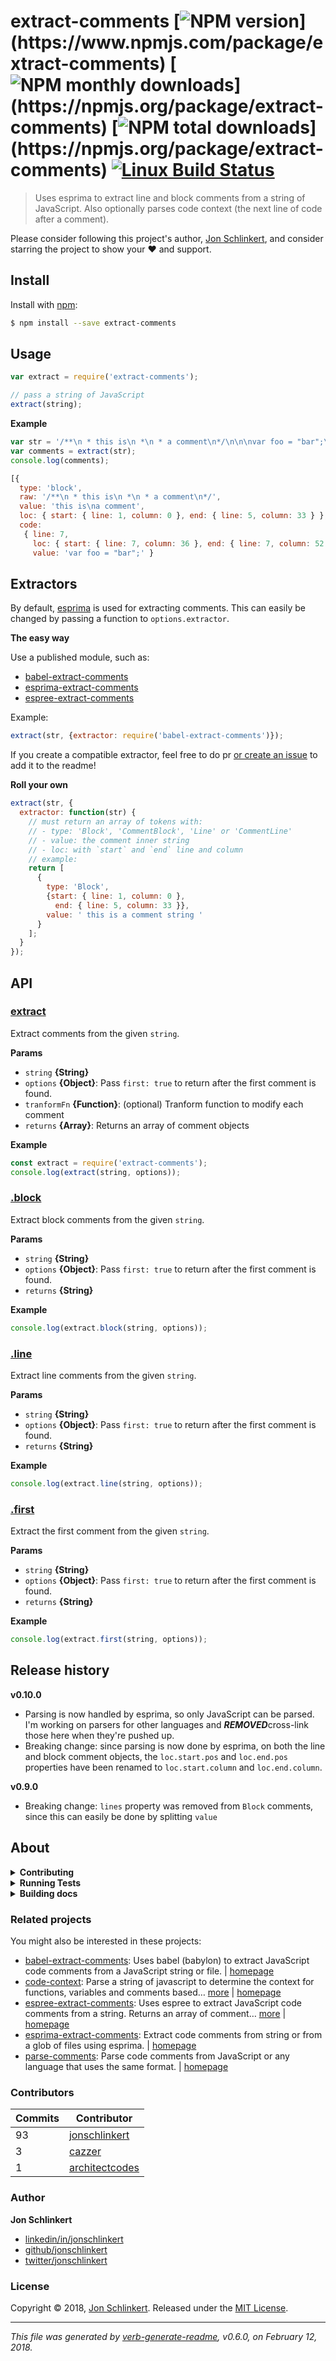 # extract-comments [![NPM version](https://img.shields.io/npm/v/extract-comments.svg?style=***REMOVED***)](https://www.npmjs.com/package/extract-comments) [![NPM monthly downloads](https://img.shields.io/npm/dm/extract-comments.svg?style=***REMOVED***)](https://npmjs.org/package/extract-comments) [![NPM total downloads](https://img.shields.io/npm/dt/extract-comments.svg?style=***REMOVED***)](https://npmjs.org/package/extract-comments) [![Linux Build Status](https://img.shields.io/travis/jonschlinkert/extract-comments.svg?style=***REMOVED***&label=Travis)](https://travis-ci.org/jonschlinkert/extract-comments)

> Uses esprima to extract line and block comments from a string of JavaScript. Also optionally parses code context (the next line of code after a comment).

Please consider following this project's author, [Jon Schlinkert](https://github.com/jonschlinkert), and consider starring the project to show your :heart: and support.

## Install

Install with [npm](https://www.npmjs.com/):

```sh
$ npm install --save extract-comments
```

## Usage

```js
var extract = require('extract-comments');

// pass a string of JavaScript
extract(string);
```

**Example**

```js
var str = '/**\n * this is\n *\n * a comment\n*/\n\n\nvar foo = "bar";\n';
var comments = extract(str);
console.log(comments);

[{
  type: 'block',
  raw: '/**\n * this is\n *\n * a comment\n*/',
  value: 'this is\na comment',
  loc: { start: { line: 1, column: 0 }, end: { line: 5, column: 33 } },
  code:
   { line: 7,
     loc: { start: { line: 7, column: 36 }, end: { line: 7, column: 52 } },
     value: 'var foo = "bar";' }
```

## Extractors

By default, [esprima](http://esprima.org) is used for extracting comments. This can easily be changed by passing a function to `options.extractor`.

**The easy way**

Use a published module, such as:

* [babel-extract-comments](https://github.com/jonschlinkert/babel-extract-comments)
* [esprima-extract-comments](https://github.com/jonschlinkert/esprima-extract-comments)
* [espree-extract-comments](https://github.com/jonschlinkert/espree-extract-comments)

Example:

```js
extract(str, {extractor: require('babel-extract-comments')});
```

If you create a compatible extractor, feel free to do pr [or create an issue](https://github.com/jonschlinkert/extract-comments/issues/new) to add it to the readme!

**Roll your own**

```js
extract(str, {
  extractor: function(str) {
    // must return an array of tokens with:
    // - type: 'Block', 'CommentBlock', 'Line' or 'CommentLine'
    // - value: the comment inner string
    // - loc: with `start` and `end` line and column
    // example:
    return [
      { 
        type: 'Block',
        {start: { line: 1, column: 0 },
          end: { line: 5, column: 33 }},
        value: ' this is a comment string '
      }
    ];
  }
});
```

## API

### [extract](index.js#L26)

Extract comments from the given `string`.

**Params**

* `string` **{String}**
* `options` **{Object}**: Pass `first: true` to return after the first comment is found.
* `tranformFn` **{Function}**: (optional) Tranform function to modify each comment
* `returns` **{Array}**: Returns an array of comment objects

**Example**

```js
const extract = require('extract-comments');
console.log(extract(string, options));
```

### [.block](index.js#L44)

Extract block comments from the given `string`.

**Params**

* `string` **{String}**
* `options` **{Object}**: Pass `first: true` to return after the first comment is found.
* `returns` **{String}**

**Example**

```js
console.log(extract.block(string, options));
```

### [.line](index.js#L61)

Extract line comments from the given `string`.

**Params**

* `string` **{String}**
* `options` **{Object}**: Pass `first: true` to return after the first comment is found.
* `returns` **{String}**

**Example**

```js
console.log(extract.line(string, options));
```

### [.first](index.js#L78)

Extract the first comment from the given `string`.

**Params**

* `string` **{String}**
* `options` **{Object}**: Pass `first: true` to return after the first comment is found.
* `returns` **{String}**

**Example**

```js
console.log(extract.first(string, options));
```

## Release history

**v0.10.0**

* Parsing is now handled by esprima, so only JavaScript can be parsed. I'm working on parsers for other languages and ***REMOVED***cross-link those here when they're pushed up.
* Breaking change: since parsing is now done by esprima, on both the line and block comment objects, the `loc.start.pos` and `loc.end.pos` properties have been renamed to `loc.start.column` and `loc.end.column`.

**v0.9.0**

* Breaking change: `lines` property was removed from `Block` comments, since this can easily be done by splitting `value`

## About

<details>
<summary><strong>Contributing</strong></summary>

Pull requests and stars are always welcome. For bugs and feature requests, [please create an issue](../../issues/new).

</details>

<details>
<summary><strong>Running Tests</strong></summary>

Running and reviewing unit tests is a great way to get familiarized with a library and its API. You can install dependencies and run tests with the following command:

```sh
$ npm install && npm test
```

</details>

<details>
<summary><strong>Building docs</strong></summary>

_(This project's readme.md is generated by [verb](https://github.com/verbose/verb-generate-readme), please don't edit the readme directly. Any changes to the readme must be made in the [.verb.md](.verb.md) readme template.)_

To generate the readme, run the following command:

```sh
$ npm install -g verbose/verb#dev verb-generate-readme && verb
```

</details>

### Related projects

You might also be interested in these projects:

* [babel-extract-comments](https://www.npmjs.com/package/babel-extract-comments): Uses babel (babylon) to extract JavaScript code comments from a JavaScript string or file. | [homepage](https://github.com/jonschlinkert/babel-extract-comments "Uses babel (babylon) to extract JavaScript code comments from a JavaScript string or file.")
* [code-context](https://www.npmjs.com/package/code-context): Parse a string of javascript to determine the context for functions, variables and comments based… [more](https://github.com/jonschlinkert/code-context) | [homepage](https://github.com/jonschlinkert/code-context "Parse a string of javascript to determine the context for functions, variables and comments based on the code that follows.")
* [espree-extract-comments](https://www.npmjs.com/package/espree-extract-comments): Uses espree to extract JavaScript code comments from a string. Returns an array of comment… [more](https://github.com/jonschlinkert/espree-extract-comments) | [homepage](https://github.com/jonschlinkert/espree-extract-comments "Uses espree to extract JavaScript code comments from a string. Returns an array of comment objects, with line, column, index, comment type and comment string.")
* [esprima-extract-comments](https://www.npmjs.com/package/esprima-extract-comments): Extract code comments from string or from a glob of files using esprima. | [homepage](https://github.com/jonschlinkert/esprima-extract-comments "Extract code comments from string or from a glob of files using esprima.")
* [parse-comments](https://www.npmjs.com/package/parse-comments): Parse code comments from JavaScript or any language that uses the same format. | [homepage](https://github.com/jonschlinkert/parse-comments "Parse code comments from JavaScript or any language that uses the same format.")

### Contributors

| **Commits** | **Contributor** | 
| --- | --- |
| 93 | [jonschlinkert](https://github.com/jonschlinkert) |
| 3 | [cazzer](https://github.com/cazzer) |
| 1 | [architectcodes](https://github.com/architectcodes) |

### Author

**Jon Schlinkert**

* [linkedin/in/jonschlinkert](https://linkedin.com/in/jonschlinkert)
* [github/jonschlinkert](https://github.com/jonschlinkert)
* [twitter/jonschlinkert](https://twitter.com/jonschlinkert)

### License

Copyright © 2018, [Jon Schlinkert](https://github.com/jonschlinkert).
Released under the [MIT License](LICENSE).

***

_This file was generated by [verb-generate-readme](https://github.com/verbose/verb-generate-readme), v0.6.0, on February 12, 2018._